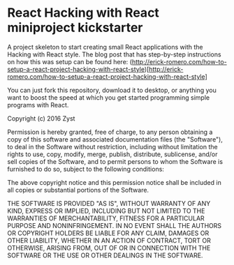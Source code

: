 # React Hacking with React miniproject kickstarter
A project skeleton to start creating small React applications with the Hacking with React style. The blog post that has step-by-step instructions on how this was setup can be found here: (http://erick-romero.com/how-to-setup-a-react-project-hacking-with-react-style)[http://erick-romero.com/how-to-setup-a-react-project-hacking-with-react-style]

You can just fork this repository, download it to desktop, or anything you want to boost the speed at which you get started programming simple programs with React.

Copyright (c) 2016 Zyst

Permission is hereby granted, free of charge, to any person obtaining a copy of this software and associated documentation files (the "Software"), to deal in the Software without restriction, including without limitation the rights to use, copy, modify, merge, publish, distribute, sublicense, and/or sell copies of the Software, and to permit persons to whom the Software is furnished to do so, subject to the following conditions:

The above copyright notice and this permission notice shall be included in all copies or substantial portions of the Software.

THE SOFTWARE IS PROVIDED "AS IS", WITHOUT WARRANTY OF ANY KIND, EXPRESS OR IMPLIED, INCLUDING BUT NOT LIMITED TO THE WARRANTIES OF MERCHANTABILITY, FITNESS FOR A PARTICULAR PURPOSE AND NONINFRINGEMENT. IN NO EVENT SHALL THE AUTHORS OR COPYRIGHT HOLDERS BE LIABLE FOR ANY CLAIM, DAMAGES OR OTHER LIABILITY, WHETHER IN AN ACTION OF CONTRACT, TORT OR OTHERWISE, ARISING FROM, OUT OF OR IN CONNECTION WITH THE SOFTWARE OR THE USE OR OTHER DEALINGS IN THE SOFTWARE.
